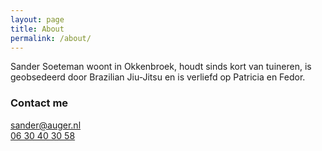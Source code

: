 ```yaml
---
layout: page
title: About
permalink: /about/
---
```


Sander Soeteman woont in Okkenbroek, houdt sinds kort van tuineren, is geobsedeerd door Brazilian Jiu-Jitsu en is verliefd op Patricia en Fedor.

### Contact me

[sander@auger.nl](mailto:sander@auger.nl)  
[06 30 40 30 58](tel:+31630403058)